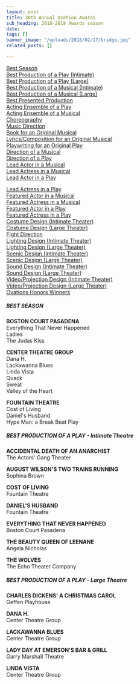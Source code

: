 ```yaml
---
layout: post
title: 30th Annual Ovation Awards
sub_heading: 2018-2019 Awards season
date: 
tags: []
banner_image: "/uploads/2018/02/17/bridge.jpg"
related_posts: []

---
```

[Best Season](https://thisstage.la/?p=136803&elementor-preview=136803&ver=1593132306#season)  
[Best Production of a Play (Intimate)](https://thisstage.la/?p=136803&elementor-preview=136803&ver=1593132306#best-play-sm)  
[Best Production of a Play (Large)](https://thisstage.la/?p=136803&elementor-preview=136803&ver=1593132306#best-play-lg)  
[Best Production of a Musical (Intimate)](https://thisstage.la/?p=136803&elementor-preview=136803&ver=1593132306#best-musical-sm)  
[Best Production of a Musical (Large)](https://thisstage.la/?p=136803&elementor-preview=136803&ver=1593132306#best-musical-lg)  
[Best Presented Production](https://thisstage.la/?p=136803&elementor-preview=136803&ver=1593132306#presented)  
[Acting Ensemble of a Play](https://thisstage.la/?p=136803&elementor-preview=136803&ver=1593132306#ensemble-play)  
[Acting Ensemble of a Musical](https://thisstage.la/?p=136803&elementor-preview=136803&ver=1593132306#ensemble-musical)  
[Choreography](https://thisstage.la/?p=136803&elementor-preview=136803&ver=1593132306#choreography)  
[Music Direction](https://thisstage.la/?p=136803&elementor-preview=136803&ver=1593132306#mus-dir)  
[Book for an Original Musical](https://thisstage.la/?p=136803&elementor-preview=136803&ver=1593132306#book-oirg-mus)  
[Lyrics/Composition for an Original Musical](https://thisstage.la/?p=136803&elementor-preview=136803&ver=1593132306#lyrics-comp)  
[Playwriting for an Original Play](https://thisstage.la/?p=136803&elementor-preview=136803&ver=1593132306#playwriting)  
[Direction of a Musical](https://thisstage.la/?p=136803&elementor-preview=136803&ver=1593132306#dir-mus)  
[Direction of a Play](https://thisstage.la/?p=136803&elementor-preview=136803&ver=1593132306#dir-play)  
[Lead Actor in a Musical](https://thisstage.la/?p=136803&elementor-preview=136803&ver=1593132306#lead-actor-mus)  
[Lead Actress in a Musical](https://thisstage.la/?p=136803&elementor-preview=136803&ver=1593132306#lead-actress-mus)  
[Lead Actor in a Play](https://thisstage.la/?p=136803&elementor-preview=136803&ver=1593132306#lead-actor-play)

[Lead Actress in a Play](https://thisstage.la/?p=136803&elementor-preview=136803&ver=1593132306#lead-actress-play)  
[Featured Actor in a Musical](https://thisstage.la/?p=136803&elementor-preview=136803&ver=1593132306#feat-actor-mus)  
[Featured Actress in a Musical](https://thisstage.la/?p=136803&elementor-preview=136803&ver=1593132306#feat-actress-mus)  
[Featured Actor in a Play](https://thisstage.la/?p=136803&elementor-preview=136803&ver=1593132306#feat-actor-play)  
[Featured Actress in a Play](https://thisstage.la/?p=136803&elementor-preview=136803&ver=1593132306#feat-actress-play)  
[Costume Design (Intimate Theater)](https://thisstage.la/?p=136803&elementor-preview=136803&ver=1593132306#costume-sm)  
[Costume Design (Large Theater)](https://thisstage.la/?p=136803&elementor-preview=136803&ver=1593132306#costume-lg)  
[Fight Direction](https://thisstage.la/?p=136803&elementor-preview=136803&ver=1593132306#fight-dir)  
[Lighting Design (Intimate Theater)](https://thisstage.la/?p=136803&elementor-preview=136803&ver=1593132306#lighting-sm)  
[Lighting Design (Large Theater)](https://thisstage.la/?p=136803&elementor-preview=136803&ver=1593132306#lighting-lg)  
[Scenic Design (Intimate Theater)](https://thisstage.la/?p=136803&elementor-preview=136803&ver=1593132306#scenic-sm)  
[Scenic Design (Large Theater)](https://thisstage.la/?p=136803&elementor-preview=136803&ver=1593132306#scenic-lg)  
[Sound Design (Intimate Theater)](https://thisstage.la/?p=136803&elementor-preview=136803&ver=1593132306#sound-sm)  
[Sound Design (Large Theater)](https://thisstage.la/?p=136803&elementor-preview=136803&ver=1593132306#sound-lg)  
[Video/Projection Design (Intimate Theater)](https://thisstage.la/?p=136803&elementor-preview=136803&ver=1593132306#video-sm)  
[Video/Projection Design (Large Theater)](https://thisstage.la/?p=136803&elementor-preview=136803&ver=1593132306#video-lg)  
[Ovations Honors Winners](https://thisstage.la/?p=136803&elementor-preview=136803&ver=1593132306#honors)

##### **BEST SEASON**

**BOSTON COURT PASADENA**  
Everything That Never Happened  
Ladies  
The Judas Kiss

**CENTER THEATRE GROUP**  
Dana H.  
Lackawanna Blues  
Linda Vista  
Quack  
Sweat  
Valley of the Heart

**FOUNTAIN THEATRE**  
Cost of Living  
Daniel's Husband  
Hype Man: a Break Beat Play

##### **BEST PRODUCTION OF A PLAY - Intimate Theatre**

**ACCIDENTAL DEATH OF AN ANARCHIST**  
The Actors' Gang Theater

**AUGUST WILSON'S TWO TRAINS RUNNING**  
Sophina Brown

**COST OF LIVING**  
Fountain Theatre

**DANIEL'S HUSBAND**  
Fountain Theatre

**EVERYTHING THAT NEVER HAPPENED**  
Boston Court Pasadena

**THE BEAUTY QUEEN OF LEENANE**  
Angela Nicholas

**THE WOLVES**  
The Echo Theater Company

##### **BEST PRODUCTION OF A PLAY - Large Theatre**

**CHARLES DICKENS' A CHRISTMAS CAROL**  
Geffen Playhouse

**DANA H.**  
Center Theatre Group

**LACKAWANNA BLUES**  
Center Theatre Group

**LADY DAY AT EMERSON'S BAR & GRILL**  
Garry Marshall Theatre

**LINDA VISTA**  
Center Theatre Group